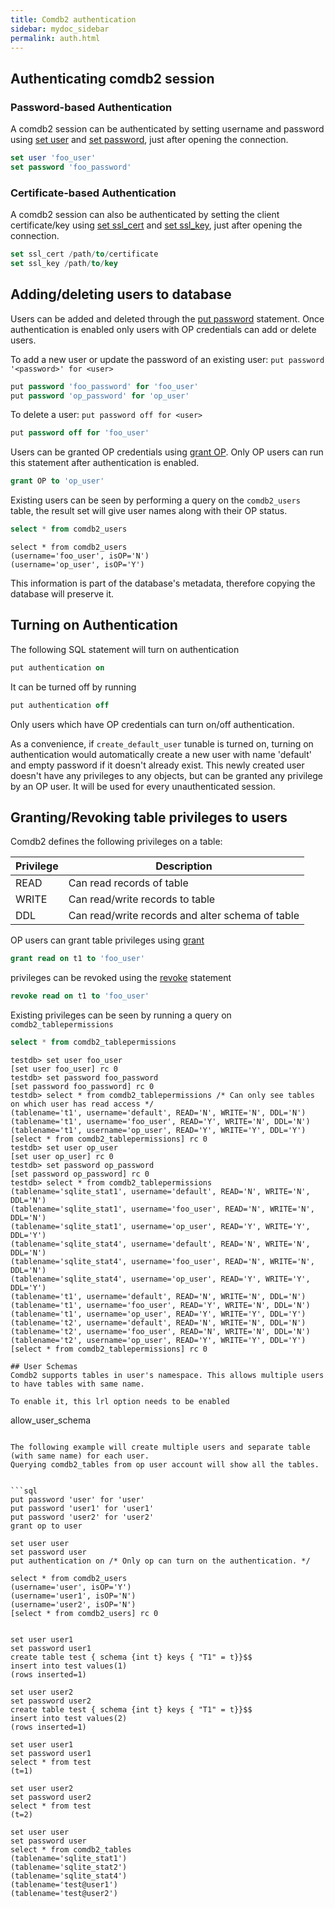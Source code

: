 ```yaml
---
title: Comdb2 authentication
sidebar: mydoc_sidebar
permalink: auth.html
---
```


## Authenticating comdb2 session

### Password-based Authentication

A comdb2 session can be authenticated by setting username and password using [set user](sql.html#set-user) and [set password](sql.html#set-password), just after opening the connection.

```sql
set user 'foo_user'
set password 'foo_password'
``` 

### Certificate-based Authentication

A comdb2 session can also be authenticated by setting the client certificate/key using [set ssl_cert](sql.html#set-ssl_cert) and [set ssl_key](sql.html#set-ssl_key), just after opening the connection.

```sql
set ssl_cert /path/to/certificate
set ssl_key /path/to/key
``` 

## Adding/deleting users to database
Users can be added and deleted through the [put password](sql.html#put) statement. Once authentication is enabled only users with OP credentials can add or delete users.

To add a new user or update the password of an existing user:
```put password '<password>' for <user>```

```sql
put password 'foo_password' for 'foo_user'
put password 'op_password' for 'op_user'
``` 

To delete a user:
```put password off for <user>```

```sql
put password off for 'foo_user'
``` 

Users can be granted OP credentials using [grant OP](sql.html#grant-and-revoke).  Only OP users can run this statement after authentication is enabled.
```sql
grant OP to 'op_user'
``` 

Existing users can be seen by performing a query on the ```comdb2_users``` table, the result set will give user names along with their OP status.

```sql
select * from comdb2_users
``` 

```
select * from comdb2_users
(username='foo_user', isOP='N')
(username='op_user', isOP='Y')
```
This information is part of the database's metadata, therefore copying the database will preserve it.

## Turning on Authentication
The following SQL statement will turn on authentication

```sql
put authentication on
``` 

It can be turned off by running

```sql
put authentication off
``` 
Only users which have OP credentials can turn on/off authentication.

As a convenience, if ```create_default_user``` tunable is turned on, turning on authentication would automatically create a new user with name 'default' and empty password if it doesn't already exist. This newly created user doesn't have any privileges to any objects, but can be granted any privilege by an OP user. It will be used for every unauthenticated session.

## Granting/Revoking table privileges to users

Comdb2 defines the following privileges on a table:

|Privilege|Description|
|---|---|
|READ|Can read records of table|
|WRITE|Can read/write records to table|
|DDL|Can read/write records and alter schema of table|

OP users can grant table privileges using [grant](sql.html#grant-and-revoke)

```sql
grant read on t1 to 'foo_user'
``` 

privileges can be revoked using the [revoke](sql.html#grant-and-revoke) statement

```sql
revoke read on t1 to 'foo_user'
``` 

Existing privileges can be seen by running a query on ```comdb2_tablepermissions```
```sql
select * from comdb2_tablepermissions
``` 

```
testdb> set user foo_user
[set user foo_user] rc 0
testdb> set password foo_password
[set password foo_password] rc 0
testdb> select * from comdb2_tablepermissions /* Can only see tables on which user has read access */
(tablename='t1', username='default', READ='N', WRITE='N', DDL='N')
(tablename='t1', username='foo_user', READ='Y', WRITE='N', DDL='N')
(tablename='t1', username='op_user', READ='Y', WRITE='Y', DDL='Y')
[select * from comdb2_tablepermissions] rc 0
testdb> set user op_user
[set user op_user] rc 0
testdb> set password op_password
[set password op_password] rc 0
testdb> select * from comdb2_tablepermissions 
(tablename='sqlite_stat1', username='default', READ='N', WRITE='N', DDL='N')
(tablename='sqlite_stat1', username='foo_user', READ='N', WRITE='N', DDL='N')
(tablename='sqlite_stat1', username='op_user', READ='Y', WRITE='Y', DDL='Y')
(tablename='sqlite_stat4', username='default', READ='N', WRITE='N', DDL='N')
(tablename='sqlite_stat4', username='foo_user', READ='N', WRITE='N', DDL='N')
(tablename='sqlite_stat4', username='op_user', READ='Y', WRITE='Y', DDL='Y')
(tablename='t1', username='default', READ='N', WRITE='N', DDL='N')
(tablename='t1', username='foo_user', READ='Y', WRITE='N', DDL='N')
(tablename='t1', username='op_user', READ='Y', WRITE='Y', DDL='Y')
(tablename='t2', username='default', READ='N', WRITE='N', DDL='N')
(tablename='t2', username='foo_user', READ='N', WRITE='N', DDL='N')
(tablename='t2', username='op_user', READ='Y', WRITE='Y', DDL='Y')
[select * from comdb2_tablepermissions] rc 0

## User Schemas
Comdb2 supports tables in user's namespace. This allows multiple users to have tables with same name.

To enable it, this lrl option needs to be enabled
```
allow_user_schema
```

The following example will create multiple users and separate table (with same name) for each user.
Querying comdb2_tables from op user account will show all the tables.


```sql
put password 'user' for 'user'
put password 'user1' for 'user1'
put password 'user2' for 'user2'
grant op to user

set user user
set password user
put authentication on /* Only op can turn on the authentication. */

select * from comdb2_users
(username='user', isOP='Y')
(username='user1', isOP='N')
(username='user2', isOP='N')
[select * from comdb2_users] rc 0


set user user1
set password user1
create table test { schema {int t} keys { "T1" = t}}$$
insert into test values(1)
(rows inserted=1)

set user user2
set password user2
create table test { schema {int t} keys { "T1" = t}}$$
insert into test values(2)
(rows inserted=1)

set user user1
set password user1
select * from test
(t=1)

set user user2
set password user2
select * from test
(t=2)

set user user
set password user
select * from comdb2_tables
(tablename='sqlite_stat1')
(tablename='sqlite_stat2')
(tablename='sqlite_stat4')
(tablename='test@user1')
(tablename='test@user2')
```
